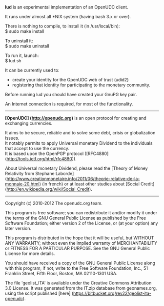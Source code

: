 
**lud** is an experimental implementation of an OpenUDC client.

It runs under almost all \*NIX system (having bash 3.x or over).

There is nothing to compile, to install it (in /usr/local/bin):  
  $ sudo make install

To uninstall it:  
  $ sudo make uninstall

To run it, launch:  
  $ lud.sh

It can be currently used to:

 * create your identity for the OpenUDC web of trust (udid2)
 * registering that identity for participating to the monetary community.

Before running lud you should have created your GnuPG key pair.

An Internet connection is required, for most of the functionality.
   
-----

**[OpenUDC] (http://openudc.org)** is an open protocol for creating
and exchanging currencies.

It aims to be secure, reliable and to solve some debt, crisis or
globalization issues.  
It notably permits to apply Universal monetary Dividend to the
individuals that accept to use the currency.  
It is based upon the OpenPGP protocol ([RFC4880] (http://tools.ietf.org/html/rfc4880)).  

About Universal monetary Dividend, please read the
[Theory of Money Relativity from Stephane Laborde] (http://www.creationmonetaire.info/2011/06/theorie-relative-de-la-monnaie-20.html) (in french)
or at least other studies about [Social Credit] (http://en.wikipedia.org/wiki/Social_Credit).

-----

Copyright (c) 2010-2012 The openudc.org team.

This program is free software; you can redistribute it and/or modify
it under the terms of the GNU General Public License as published by
the Free Software Foundation; either version 2 of the License, or
(at your option) any later version.

This program is distributed in the hope that it will be useful,
but WITHOUT ANY WARRANTY; without even the implied warranty of
MERCHANTABILITY or FITNESS FOR A PARTICULAR PURPOSE.  See the
GNU General Public License for more details.

You should have received a copy of the GNU General Public License along
with this program; if not, write to the Free Software Foundation, Inc.,
51 Franklin Street, Fifth Floor, Boston, MA 02110-1301 USA.

The file 'geolist_ITA' is available under the Creative Commons
Attribution 3.0 License.   It was generated from the IT.zip database
from geonames.org, using the script published [here] (https://bitbucket.org/rev22/geolist-ita-openudc).
